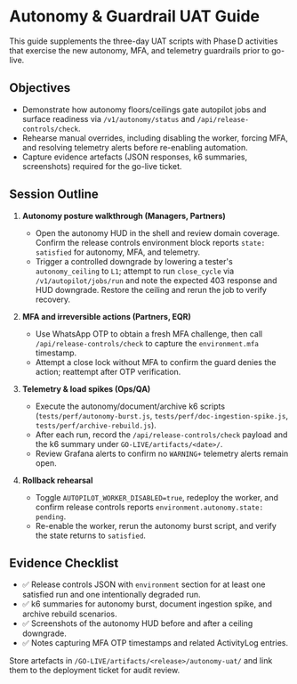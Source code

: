 # Autonomy & Guardrail UAT Guide

This guide supplements the three-day UAT scripts with Phase D activities that
exercise the new autonomy, MFA, and telemetry guardrails prior to go-live.

## Objectives
- Demonstrate how autonomy floors/ceilings gate autopilot jobs and surface
  readiness via `/v1/autonomy/status` and `/api/release-controls/check`.
- Rehearse manual overrides, including disabling the worker, forcing MFA, and
  resolving telemetry alerts before re-enabling automation.
- Capture evidence artefacts (JSON responses, k6 summaries, screenshots) required
  for the go-live ticket.

## Session Outline

1. **Autonomy posture walkthrough (Managers, Partners)**
   - Open the autonomy HUD in the shell and review domain coverage. Confirm the
     release controls environment block reports `state: satisfied` for autonomy,
     MFA, and telemetry.
   - Trigger a controlled downgrade by lowering a tester's `autonomy_ceiling`
     to `L1`; attempt to run `close_cycle` via `/v1/autopilot/jobs/run` and note
     the expected 403 response and HUD downgrade. Restore the ceiling and rerun
     the job to verify recovery.

2. **MFA and irreversible actions (Partners, EQR)**
   - Use WhatsApp OTP to obtain a fresh MFA challenge, then call
     `/api/release-controls/check` to capture the `environment.mfa` timestamp.
   - Attempt a close lock without MFA to confirm the guard denies the action;
     reattempt after OTP verification.

3. **Telemetry & load spikes (Ops/QA)**
   - Execute the autonomy/document/archive k6 scripts (`tests/perf/autonomy-burst.js`,
     `tests/perf/doc-ingestion-spike.js`, `tests/perf/archive-rebuild.js`).
   - After each run, record the `/api/release-controls/check` payload and the k6
     summary under `GO-LIVE/artifacts/<date>/`.
   - Review Grafana alerts to confirm no `WARNING+` telemetry alerts remain open.

4. **Rollback rehearsal**
   - Toggle `AUTOPILOT_WORKER_DISABLED=true`, redeploy the worker, and confirm
     release controls reports `environment.autonomy.state: pending`.
   - Re-enable the worker, rerun the autonomy burst script, and verify the state
     returns to `satisfied`.

## Evidence Checklist
- ✅ Release controls JSON with `environment` section for at least one satisfied
  run and one intentionally degraded run.
- ✅ k6 summaries for autonomy burst, document ingestion spike, and archive
  rebuild scenarios.
- ✅ Screenshots of the autonomy HUD before and after a ceiling downgrade.
- ✅ Notes capturing MFA OTP timestamps and related ActivityLog entries.

Store artefacts in `/GO-LIVE/artifacts/<release>/autonomy-uat/` and link them to
the deployment ticket for audit review.
